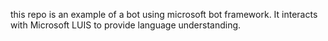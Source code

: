 
this repo is an example of a bot using microsoft bot framework. It interacts with Microsoft LUIS to provide language understanding.

